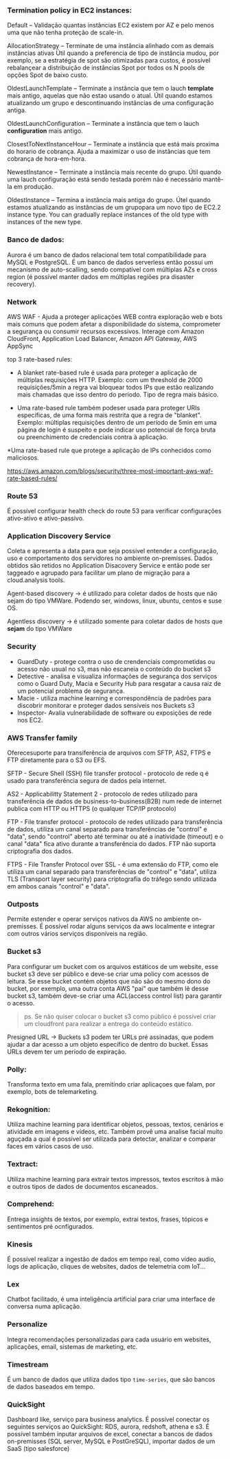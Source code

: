 ### Termination policy in EC2 instances:

Default – Validação quantas instâncias EC2 existem por AZ e pelo menos uma que não tenha proteção de scale-in.


AllocationStrategy – Terminate de uma instância alinhado com as demais instâncias ativas
Útil quando a preferencia de tipo de instância mudou, por exemplo, se a estratégia de spot são otimizadas para custos, é possível rebalançear a distribuição de instâncias Spot por todos os N pools de opções Spot de baixo custo.


OldestLaunchTemplate – Terminate a instância que tem o lauch **template** mais antigo, aquelas que não estao usando o atual.
Útil quando estamos atualizando um grupo e descontinuando instâncias de uma configuração antiga.

OldestLaunchConfiguration – Terminate a instância que tem o lauch **configuration** mais antigo.

ClosestToNextInstanceHour – Terminate a instância que está mais proxima do horario de cobrança. Ajuda a maximizar o uso de instâncias que tem cobrança de hora-em-hora.

NewestInstance – Terminate a instância mais recente do grupo. Útil quando uma lauch configuração está sendo testada porém não é necessário mantê-la em produção.

OldestInstance – Termina a instância mais antiga do grupo. Útel quando estamos atualizando as instâncias de um grupopara um novo tipo de EC2.2 instance type. You can gradually replace instances of the old type with instances of the new type.


### Banco de dados:
Aurora é um banco de dados relacional tem total compatibilidade para MySQL e PostgreSQL.
É um banco de dados serverless então possuí um mecanismo de auto-scalling, sendo compatível com múltiplas AZs e cross region (é possível manter dados em múltiplas regiões pra disaster recovery).


### Network
AWS WAF - Ajuda a proteger aplicações WEB contra exploração web e bots mais comuns que podem afetar a disponibilidade do sistema, comprometer a segurança ou consumir recursos excessivos.
Interage com Amazon CloudFront, Application Load Balancer, Amazon API Gateway, AWS AppSync 


top 3 rate-based rules:
* A blanket rate-based rule é usada para proteger a aplicação de múltiplas requisições HTTP.
Exemplo: com um threshold de 2000 requisições/5min a regra vai bloquear todos IPs que estão realizando mais chamadas que isso dentro do período. Tipo de regra mais básico.

* Uma rate-based rule também podeser usada para proteger URIs específicas, de uma forma mais restrita que a regra de "blanket".
Exemplo: múltiplas requisições dentro de um período de 5min em uma página de login é suspeito e pode indicar uso potencial de força bruta ou preenchimento de credenciais contra à aplicação.

*Uma rate-based rule que protege a aplicação de IPs conhecidos como maliciosos.


https://aws.amazon.com/blogs/security/three-most-important-aws-waf-rate-based-rules/


### Route 53
É possível configurar health check do route 53 para verificar configurações ativo-ativo e ativo-passivo.

### Application Discovery Service
Coleta e apresenta a data para que seja possivel entender a configuração, uso e comportamento dos servidores no ambiente on-premisses. Dados obtidos são retidos no Application Disacovery Service e então pode ser taggeado e agrupado para facilitar um plano de migração para a cloud.analysis tools.


Agent-based discovery -> é utilizado para coletar dados de hosts que não sejam do tipo VMWare. Podendo ser, windows, linux, ubuntu, centos e suse OS.

Agentless discovery -> é utilizado somente para coletar dados de hosts que **sejam** do tipo VMWare

### Security
* GuardDuty -  protege contra o uso de crendenciais comprometidas ou acesso não usual no s3, mas não escaneia o conteúdo do bucket s3
* Detective - analisa e visualiza informações de segurança dos serviços como o Guard Duty, Macia e Security Hub para resgatar a causa raiz de um potencial problema de segurança.
* Macie - utiliza machine learning e correspondência de padrões  para discobrir monitorar e proteger dados sensíveis nos Buckets s3 
* Inspector- Avalia vulnerabilidade de software ou exposições de rede nos EC2.

### AWS Transfer family
Oferecesuporte para transiferência de arquivos com SFTP, AS2, FTPS e FTP diretamente para o S3 ou EFS.

SFTP - Secure Shell (SSH) file transfer protocol - protocolo de rede q é usado para transferẽncia segura de dados pela internet.

AS2 - Applicabilitty Statement 2 - protocolo de redes utilizado para transferência de dados de business-to-business(B2B) num rede de internet publica com HTTP ou HTTPS (o qualquer TCP/IP protocolo)

FTP - File transfer protocol - protocolo de redes utilizado para transferência de dados, utiliza um canal separado para transferências de "control" e "data", sendo "control" aberto até terminar ou até a inatividade (timeout) e o canal "data" fica ativo durante a transferência do dados. FTP não suporta criptografia dos dados.

FTPS - File Transfer Protocol over SSL - é uma extensão do FTP, como ele utiliza um canal separado para transferências de "control" e "data", utiliza TLS (Transport layer security) para criptografia do tráfego sendo utilizada em ambos canais "control" e "data".

### Outposts
Permite estender e operar serviços nativos da AWS no ambiente on-premisses.
É possível rodar alguns serviços da aws localmente e integrar com outros vários serviços disponíveis na região.

### Bucket s3
Para configurar um bucket com os arquivos estáticos de um website, esse bucket s3 deve ser público e deve-se criar uma policy com acessos de leitura. Se esse bucket contém objetos que não são do mesmo dono do bucket, por exemplo, uma outra conta AWS "pai" que também lê desse bucket s3, também deve-se criar uma ACL(access control list) para garantir o acesso.

>ps. Se não quiser colocar o bucket s3 como público é possível criar um cloudfront para realizar a entrega do conteúdo estático.

Presigned URL ->
Buckets s3 podem ter URLs pré assinadas, que podem ajudar a dar acesso a um objeto específico de dentro do bucket. Essas URLs devem ter um período de expiração.


### Polly:
Transforma texto em uma fala, premitindo criar aplicaçoes que falam, por exemplo, bots de telemarketing.

### Rekognition:
Utiliza machine learning para identificar objetos, pessoas, textos, cenários e atividade em imagens e vídeos, etc.
Também provê uma analise facial muito aguçada a qual é possível ser utilizada para detectar, analizar e comparar faces em vários casos de uso.

### Textract: 
Utiliza machine learning para extrair textos impressos, textos escritos à mão e outros tipos de dados de documentos escaneados.

### Comprehend: 
Entrega insights de textos, por exemplo, extrai textos, frases, tópicos e sentimentos pré ocnfigurados.

### Kinesis
É possível realizar a ingestão de dados em tempo real, como vídeo audio, logs de aplicação, cliques de websites, dados de telemetria com IoT...

### Lex
Chatbot facilitado, é uma inteligência artificial para criar uma interface de conversa numa aplicação.

### Personalize 
Integra recomendações personalizadas para cada usuário em websites, aplicações, email, sistemas de marketing, etc.


### Timestream
É um banco de dados que utiliza dados tipo `time-series`, que são bancos de dados baseados em tempo.

### QuickSight
Dashboard like, serviço para business analytics.
É possível conectar os seguintes serviços ao QuickSight:
RDS, aurora, redshoft, athena e s3.
É possível também inputar arquivos de excel, conectar a bancos de dados on-premisses (SQL server, MySQL e PostGreSQL), importar dados de um SaaS (tipo salesforce)
